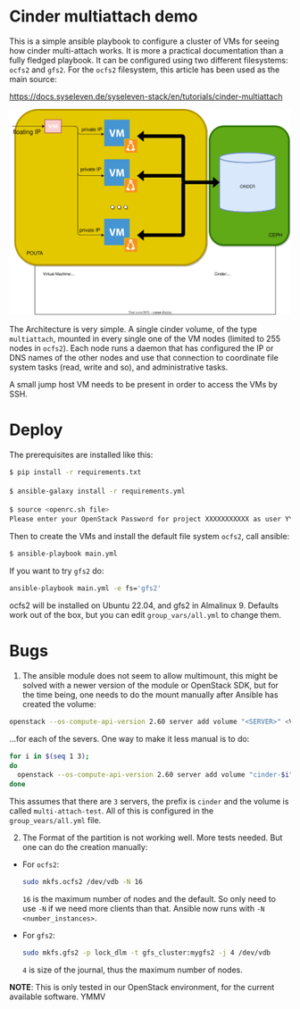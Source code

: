 # Cinder multiattach demo

This is a simple ansible playbook to configure a cluster of VMs for seeing how cinder multi-attach works. It is more a practical documentation than a fully fledged playbook. It can be configured using two different filesystems: `ocfs2` and `gfs2`. For the `ocfs2` filesystem, this article has been used as the main source:

<https://docs.syseleven.de/syseleven-stack/en/tutorials/cinder-multiattach>

![Architecture](multi-attach.drawio.svg)

The Architecture is very simple. A single cinder volume, of the type `multiattach`, mounted in every single one of the VM nodes (limited to 255 nodes in `ocfs2`). Each node runs a daemon that has configured the IP or DNS names of the other nodes and use that connection to coordinate file system tasks (read, write and so), and administrative tasks.

A small jump host VM needs to be present in order to access the VMs by SSH.

# Deploy

The prerequisites are installed like this:

```sh
$ pip install -r requirements.txt

$ ansible-galaxy install -r requirements.yml 

$ source <openrc.sh file>
Please enter your OpenStack Password for project XXXXXXXXXXX as user YYYYYYYY:
```

Then to create the VMs and install the default file system `ocfs2`, call ansible:

```sh
$ ansible-playbook main.yml
```

If you want to try `gfs2` do:

```sh
ansible-playbook main.yml -e fs='gfs2'
```

ocfs2 will be installed on Ubuntu 22.04, and gfs2 in Almalinux 9. Defaults work out of the box, but you can edit `group_vars/all.yml` to change them.

# Bugs

1. The ansible module does not seem to allow multimount, this might be solved with a newer version of the module or OpenStack SDK, but for the time being, one needs to do the mount manually after Ansible has created the volume:

  ```sh
  openstack --os-compute-api-version 2.60 server add volume "<SERVER>" <VOLUME>
  ```

  ...for each of the severs. One way to make it less manual is to do:

  ```sh
  for i in $(seq 1 3);
  do
    openstack --os-compute-api-version 2.60 server add volume "cinder-$i" multi-attach-test
  done
  ```

This assumes that there are `3` servers, the prefix is `cinder` and the volume is called `multi-attach-test`. All of this is configured in the `group_vears/all.yml` file.

2. The Format of the partition is not working well. More tests needed. But one can do the creation manually:

  * For `ocfs2`:

    ```sh
    sudo mkfs.ocfs2 /dev/vdb -N 16
    ```

    `16` is the maximum number of nodes and the default. So only need to use `-N` if we need more clients than that. Ansible now runs with `-N <number_instances>`.

  * For `gfs2`:
    ```sh
    sudo mkfs.gfs2 -p lock_dlm -t gfs_cluster:mygfs2 -j 4 /dev/vdb
    ```

    `4` is size of the journal, thus the maximum number of nodes.

**NOTE**: This is only tested in our OpenStack environment, for the current available software. YMMV
